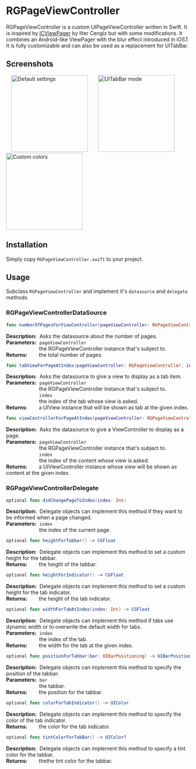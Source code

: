 RGPageViewController
===
RGPageViewController is a custom UIPageViewController written in Swift. It is inspired by [ICViewPager](https://github.com/iltercengiz/ICViewPager "ICViewPager") by Ilter Cengiz but with some modifications. It combines an Android-like ViewPager with the blur effect introduced in iOS7. It is fully customizable and can also be used as a replacement for UITabBar.

Screenshots
---

<img src="data:image/gif;base64,R0lGODlhAQABAAAAACH5BAEKAAEALAAAAAABAAEAAAICTAEAOw==" width="10">
<img src="http://ergoon.github.io/RGPageViewController/images/default.png" width="210" title="Default settings">
<img src="data:image/gif;base64,R0lGODlhAQABAAAAACH5BAEKAAEALAAAAAABAAEAAAICTAEAOw==" width="20">
<img src="http://ergoon.github.io/RGPageViewController/images/uitabbar.png" width="210" title="UITabBar mode">
<img src="data:image/gif;base64,R0lGODlhAQABAAAAACH5BAEKAAEALAAAAAABAAEAAAICTAEAOw==" width="20">
<img src="http://ergoon.github.io/RGPageViewController/images/colored.png" width="210" title="Custom colors">

Installation
---
Simply copy `RGPageViewController.swift` to your project.

Usage
---
Subclass `RGPageViewController` and implement it's `datasource` and `delegate` methods.

### RGPageViewControllerDataSource
```swift
func numberOfPagesForViewController(pageViewController: RGPageViewController) -> Int
```
**Description:**&nbsp;&nbsp;Asks the datasource about the number of pages.  
**Parameters:**&nbsp;&nbsp;`pageViewController`  
&nbsp;&nbsp;&nbsp;&nbsp;&nbsp;&nbsp;&nbsp;&nbsp;&nbsp;&nbsp;&nbsp;&nbsp;&nbsp;&nbsp;&nbsp;&nbsp;&nbsp;&nbsp;&nbsp;&nbsp;&nbsp;&nbsp;&nbsp;the RGPageViewController instance that's subject to.  
**Returns:**&nbsp;&nbsp;&nbsp;&nbsp;&nbsp;&nbsp;&nbsp;&nbsp;the total number of pages.  

```swift
func tabViewForPageAtIndex(pageViewController: RGPageViewController, index: Int) -> UIView
```
**Description:**&nbsp;&nbsp;Asks the datasource to give a view to display as a tab item.  
**Parameters:**&nbsp;&nbsp;`pageViewController`  
&nbsp;&nbsp;&nbsp;&nbsp;&nbsp;&nbsp;&nbsp;&nbsp;&nbsp;&nbsp;&nbsp;&nbsp;&nbsp;&nbsp;&nbsp;&nbsp;&nbsp;&nbsp;&nbsp;&nbsp;&nbsp;&nbsp;&nbsp;the RGPageViewController instance that's subject to.  
&nbsp;&nbsp;&nbsp;&nbsp;&nbsp;&nbsp;&nbsp;&nbsp;&nbsp;&nbsp;&nbsp;&nbsp;&nbsp;&nbsp;&nbsp;&nbsp;&nbsp;&nbsp;&nbsp;&nbsp;&nbsp;&nbsp;&nbsp;`index`  
&nbsp;&nbsp;&nbsp;&nbsp;&nbsp;&nbsp;&nbsp;&nbsp;&nbsp;&nbsp;&nbsp;&nbsp;&nbsp;&nbsp;&nbsp;&nbsp;&nbsp;&nbsp;&nbsp;&nbsp;&nbsp;&nbsp;&nbsp;the index of the tab whose view is asked.  
**Returns:**&nbsp;&nbsp;&nbsp;&nbsp;&nbsp;&nbsp;&nbsp;&nbsp;a UIView instance that will be shown as tab at the given index.  

```swift
func viewControllerForPageAtIndex(pageViewController: RGPageViewController, index: Int) -> UIViewController?
```
**Description:**&nbsp;&nbsp;Asks the datasource to give a ViewController to display as a page.  
**Parameters:**&nbsp;&nbsp;`pageViewController`  
&nbsp;&nbsp;&nbsp;&nbsp;&nbsp;&nbsp;&nbsp;&nbsp;&nbsp;&nbsp;&nbsp;&nbsp;&nbsp;&nbsp;&nbsp;&nbsp;&nbsp;&nbsp;&nbsp;&nbsp;&nbsp;&nbsp;&nbsp;the RGPageViewController instance that's subject to.  
&nbsp;&nbsp;&nbsp;&nbsp;&nbsp;&nbsp;&nbsp;&nbsp;&nbsp;&nbsp;&nbsp;&nbsp;&nbsp;&nbsp;&nbsp;&nbsp;&nbsp;&nbsp;&nbsp;&nbsp;&nbsp;&nbsp;&nbsp;`index`  
&nbsp;&nbsp;&nbsp;&nbsp;&nbsp;&nbsp;&nbsp;&nbsp;&nbsp;&nbsp;&nbsp;&nbsp;&nbsp;&nbsp;&nbsp;&nbsp;&nbsp;&nbsp;&nbsp;&nbsp;&nbsp;&nbsp;&nbsp;the index of the content whose view is asked.  
**Returns:**&nbsp;&nbsp;&nbsp;&nbsp;&nbsp;&nbsp;&nbsp;&nbsp;a UIViewController instance whose view will be shown as content at the given index.  

### RGPageViewControllerDelegate
```swift
optional func didChangePageToIndex(index: Int)
```
**Description:**&nbsp;&nbsp;Delegate objects can implement this method if they want to be informed when a page changed.  
**Parameters:**&nbsp;&nbsp;`index`  
&nbsp;&nbsp;&nbsp;&nbsp;&nbsp;&nbsp;&nbsp;&nbsp;&nbsp;&nbsp;&nbsp;&nbsp;&nbsp;&nbsp;&nbsp;&nbsp;&nbsp;&nbsp;&nbsp;&nbsp;&nbsp;&nbsp;&nbsp;the index of the current page.  

```swift
optional func heightForTabbar() -> CGFloat
```
**Description:**&nbsp;&nbsp;Delegate objects can implement this method to set a custom height for the tabbar.  
**Returns:**&nbsp;&nbsp;&nbsp;&nbsp;&nbsp;&nbsp;&nbsp;&nbsp;the height of the tabbar.  

```swift
optional func heightForIndicator() -> CGFloat
```
**Description:**&nbsp;&nbsp;Delegate objects can implement this method to set a custom height for the tab indicator.  
**Returns:**&nbsp;&nbsp;&nbsp;&nbsp;&nbsp;&nbsp;&nbsp;&nbsp;the height of the tab indicator.  

```swift
optional func widthForTabAtIndex(index: Int) -> CGFloat
```
**Description:**&nbsp;&nbsp;Delegate objects can implement this method if tabs use dynamic width or to overwrite the default width for tabs.  
**Parameters:**&nbsp;&nbsp;`index`  
&nbsp;&nbsp;&nbsp;&nbsp;&nbsp;&nbsp;&nbsp;&nbsp;&nbsp;&nbsp;&nbsp;&nbsp;&nbsp;&nbsp;&nbsp;&nbsp;&nbsp;&nbsp;&nbsp;&nbsp;&nbsp;&nbsp;&nbsp;the index of the tab.  
**Returns:**&nbsp;&nbsp;&nbsp;&nbsp;&nbsp;&nbsp;&nbsp;&nbsp;the width for the tab at the given index.  

```swift
optional func positionForTabbar(bar: UIBarPositioning) -> UIBarPosition
```
**Description:**&nbsp;&nbsp;Delegate objects can implement this method to specify the position of the tabbar.  
**Parameters:**&nbsp;&nbsp;`bar`  
&nbsp;&nbsp;&nbsp;&nbsp;&nbsp;&nbsp;&nbsp;&nbsp;&nbsp;&nbsp;&nbsp;&nbsp;&nbsp;&nbsp;&nbsp;&nbsp;&nbsp;&nbsp;&nbsp;&nbsp;&nbsp;&nbsp;&nbsp;the tabbar.  
**Returns:**&nbsp;&nbsp;&nbsp;&nbsp;&nbsp;&nbsp;&nbsp;&nbsp;the position for the tabbar.  

```swift
optional func colorForTabIndicator() -> UIColor
```
**Description:**&nbsp;&nbsp;Delegate objects can implement this method to specify the color of the tab indicator.  
**Returns:**&nbsp;&nbsp;&nbsp;&nbsp;&nbsp;&nbsp;&nbsp;&nbsp;the color for the tab indicator.  

```swift
optional func tintColorForTabBar() -> UIColor?
```
**Description:**&nbsp;&nbsp;Delegate objects can implement this method to specify a tint color for the tabbar.  
**Returns:**&nbsp;&nbsp;&nbsp;&nbsp;&nbsp;&nbsp;&nbsp;&nbsp;thethe tint color for the tabbar.  
